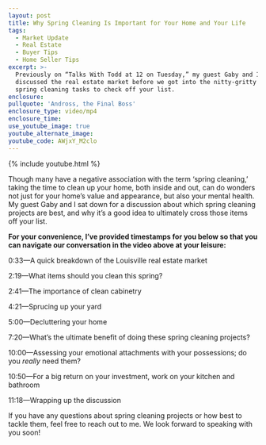 ```yaml
---
layout: post
title: Why Spring Cleaning Is Important for Your Home and Your Life
tags:
  - Market Update
  - Real Estate
  - Buyer Tips
  - Home Seller Tips
excerpt: >-
  Previously on “Talks With Todd at 12 on Tuesday,” my guest Gaby and I
  discussed the real estate market before we got into the nitty-gritty of some
  spring cleaning tasks to check off your list.
enclosure:
pullquote: 'Andross, the Final Boss'
enclosure_type: video/mp4
enclosure_time:
use_youtube_image: true
youtube_alternate_image:
youtube_code: AWjxY_M2clo
---
```


{% include youtube.html %}

<!-- wp:paragraph -->

Though many have a negative association with the term ‘spring cleaning,’ taking the time to clean up your home, both inside and out, can do wonders not just for your home’s value and appearance, but also your mental health. My guest Gaby and I sat down for a discussion about which spring cleaning projects are best, and why it’s a good idea to ultimately cross those items off your list.

<!-- /wp:paragraph --><!-- wp:paragraph -->

**For your convenience, I’ve provided timestamps for you below so that you can navigate our conversation in the video above at your leisure:**

<!-- /wp:paragraph --><!-- wp:paragraph -->

0:33—A quick breakdown of the Louisville real estate market

<!-- /wp:paragraph --><!-- wp:paragraph -->

2:19—What items should you clean this spring?

<!-- /wp:paragraph --><!-- wp:paragraph -->

2:41—The importance of clean cabinetry

<!-- /wp:paragraph --><!-- wp:paragraph -->

4:21—Sprucing up your yard

<!-- /wp:paragraph --><!-- wp:paragraph -->

5:00—Decluttering your home

<!-- /wp:paragraph --><!-- wp:paragraph -->

7:20—What’s the ultimate benefit of doing these spring cleaning projects?

<!-- /wp:paragraph --><!-- wp:paragraph -->

10:00—Assessing your emotional attachments with your possessions; do you *really* need them?

<!-- /wp:paragraph --><!-- wp:paragraph -->

10:50—For a big return on your investment, work on your kitchen and bathroom

<!-- /wp:paragraph --><!-- wp:paragraph -->

11:18—Wrapping up the discussion

<!-- /wp:paragraph --><!-- wp:paragraph -->

If you have any questions about spring cleaning projects or how best to tackle them, feel free to reach out to me. We look forward to speaking with you soon\!<!-- /wp:paragraph -->

<!-- /wp:paragraph --><!-- wp:paragraph -->
